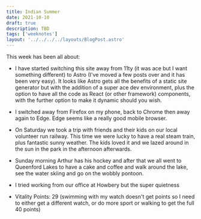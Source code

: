 ```yaml
---
title: Indian Summer
date: 2021-10-10
draft: true
description: TBD
tags: ['weeknotes']
layout: '../../../../layouts/BlogPost.astro'
---
```


This week has been all about:


- I have started switching this site away from 11ty (it was ace but I want something different) to Astro (I've moved a few posts over and it has been very easy). It looks like Astro gets all the benefits of a static site generator but with the addition of a super ace dev environment, plus the option to have all the code as React (or other framework) components, with the further option to make it dynamic should you wish.

- I switched away from Firefox on my phone, back to Chrome then away again to Edge. Edge seems like a really good mobile browser.

- On Saturday we took a trip with friends and their kids on our local volunteer run railway. This time we were lucky to have a real steam train, plus fantastic sunny weather. The kids loved it and we lazed around in the sun in the park in the afternoon afterwards.

- Sunday morning Arthur has his hockey and after that we all went to Queenford Lakes to have a cake and coffee and walk around the lake, see the water skiing and go on the wobbly pontoon.

- I tried working from our office at Howbery but the super quietness

- Vitality Points: 29 (swimming with my watch doesn't get points so I need to either get a different watch, or do more sport or walking to get the full 40 points)



